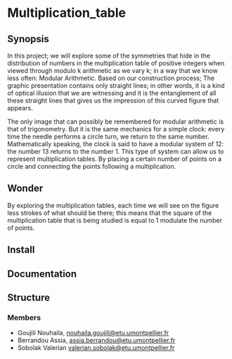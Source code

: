 # Multiplication_table 


## Synopsis
In this project; we will explore some of the symmetries that hide in the distribution of numbers in the multiplication table of positive integers when viewed through modulo k arithmetic as we vary k; in a way that we know less often: Modular Arithmetic. Based on our construction process; The graphic presentation contains only straight lines; in other words, it is a kind of optical illusion that we are witnessing and it is the entanglement of all these straight lines that gives us the impression of this curved figure that appears.

The only image that can possibly be remembered for modular arithmetic is that of trigonometry. But it is the same mechanics for a simple clock: every time the needle performs a circle turn, we return to the same number. Mathematically speaking, the clock is said to have a modular system of 12: the number 13 returns to the number 1. This type of system can allow us to represent multiplication tables. By placing a certain number of points on a circle and connecting the points following a multiplication. 

## Wonder 
By exploring the multiplication tables, each time we will see on the figure less strokes of what should be there; this means that the square of the multiplication table that is being studied is equal to 1 modulate the number of points. 

## Install

##  Documentation

## Structure 

### Members

- Goujili Nouhaila, nouhaila.goujili@etu.umontpellier.fr
- Berrandou Assia, assia.berrandou@etu.umontpellier.fr     
- Sobolak Valerian valerian.sobolak@etu.umontpellier.fr
